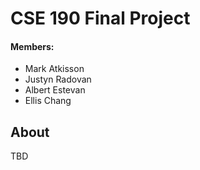 # CSE 190 Final Project
#### Members:
* Mark Atkisson
* Justyn Radovan
* Albert Estevan
* Ellis Chang

## About
TBD